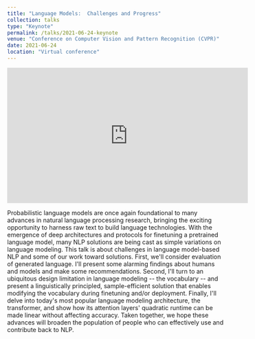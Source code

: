 ```yaml
---
title: "Language Models:  Challenges and Progress"
collection: talks
type: "Keynote"
permalink: /talks/2021-06-24-keynote
venue: "Conference on Computer Vision and Pattern Recognition (CVPR)"
date: 2021-06-24
location: "Virtual conference"
---
```


<iframe width="560" height="315" src="https://www.youtube.com/embed/i68DVCv5vmo" title="YouTube video player" frameborder="0" allow="accelerometer; autoplay; clipboard-write; encrypted-media; gyroscope; picture-in-picture" allowfullscreen></iframe>

Probabilistic language models are once again foundational to many advances in natural language processing research, bringing the exciting opportunity to harness raw text to build language technologies.  With the emergence of deep architectures and protocols for finetuning a pretrained language model, many NLP solutions are being cast as simple variations on language modeling.  This talk is about challenges in language model-based NLP and some of our work toward solutions.  First, we'll consider evaluation of generated language.  I'll present some alarming findings about humans and models and make some recommendations.  Second, I'll turn to an ubiquitous design limitation in language modeling -- the vocabulary -- and present a linguistically principled, sample-efficient solution that enables modifying the vocabulary during finetuning and/or deployment.  Finally, I'll delve into today's most popular language modeling architecture, the transformer, and show how its attention layers' quadratic runtime can be made linear without affecting accuracy.  Taken together, we hope these advances will broaden the population of people who can effectively use and contribute back to NLP.
